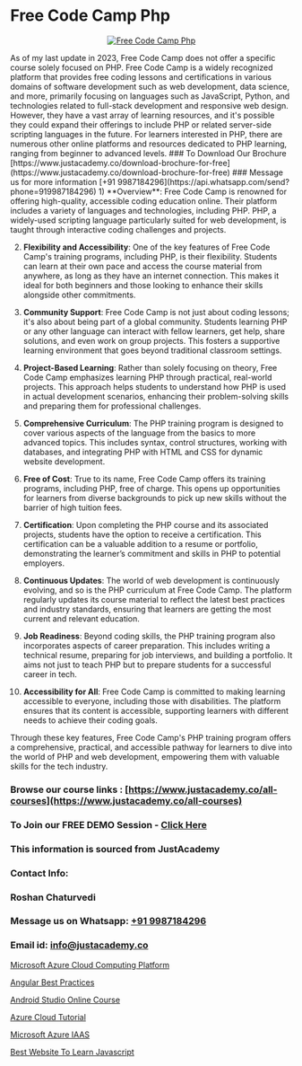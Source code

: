 # Free Code Camp Php

<p align="center">
  <a href="https://justacademy.co/course-detail/php-training">
    <img src="https://justacademy.co/storage2/course_image/1676637155_course_image.webp" alt="Free Code Camp Php">
  </a>
</p>
As of my last update in 2023, Free Code Camp does not offer a specific course solely focused on PHP. Free Code Camp is a widely recognized platform that provides free coding lessons and certifications in various domains of software development such as web development, data science, and more, primarily focusing on languages such as JavaScript, Python, and technologies related to full-stack development and responsive web design. However, they have a vast array of learning resources, and it's possible they could expand their offerings to include PHP or related server-side scripting languages in the future. For learners interested in PHP, there are numerous other online platforms and resources dedicated to PHP learning, ranging from beginner to advanced levels.
### To Download Our Brochure [https://www.justacademy.co/download-brochure-for-free](https://www.justacademy.co/download-brochure-for-free)
### Message us for more information [+91 9987184296](https://api.whatsapp.com/send?phone=919987184296)
1) **Overview**: Free Code Camp is renowned for offering high-quality, accessible coding education online. Their platform includes a variety of languages and technologies, including PHP. PHP, a widely-used scripting language particularly suited for web development, is taught through interactive coding challenges and projects.

2) **Flexibility and Accessibility**: One of the key features of Free Code Camp's training programs, including PHP, is their flexibility. Students can learn at their own pace and access the course material from anywhere, as long as they have an internet connection. This makes it ideal for both beginners and those looking to enhance their skills alongside other commitments.

3) **Community Support**: Free Code Camp is not just about coding lessons; it's also about being part of a global community. Students learning PHP or any other language can interact with fellow learners, get help, share solutions, and even work on group projects. This fosters a supportive learning environment that goes beyond traditional classroom settings.

4) **Project-Based Learning**: Rather than solely focusing on theory, Free Code Camp emphasizes learning PHP through practical, real-world projects. This approach helps students to understand how PHP is used in actual development scenarios, enhancing their problem-solving skills and preparing them for professional challenges.

5) **Comprehensive Curriculum**: The PHP training program is designed to cover various aspects of the language from the basics to more advanced topics. This includes syntax, control structures, working with databases, and integrating PHP with HTML and CSS for dynamic website development.

6) **Free of Cost**: True to its name, Free Code Camp offers its training programs, including PHP, free of charge. This opens up opportunities for learners from diverse backgrounds to pick up new skills without the barrier of high tuition fees.

7) **Certification**: Upon completing the PHP course and its associated projects, students have the option to receive a certification. This certification can be a valuable addition to a resume or portfolio, demonstrating the learner’s commitment and skills in PHP to potential employers.

8) **Continuous Updates**: The world of web development is continuously evolving, and so is the PHP curriculum at Free Code Camp. The platform regularly updates its course material to reflect the latest best practices and industry standards, ensuring that learners are getting the most current and relevant education.

9) **Job Readiness**: Beyond coding skills, the PHP training program also incorporates aspects of career preparation. This includes writing a technical resume, preparing for job interviews, and building a portfolio. It aims not just to teach PHP but to prepare students for a successful career in tech.

10) **Accessibility for All**: Free Code Camp is committed to making learning accessible to everyone, including those with disabilities. The platform ensures that its content is accessible, supporting learners with different needs to achieve their coding goals.

Through these key features, Free Code Camp's PHP training program offers a comprehensive, practical, and accessible pathway for learners to dive into the world of PHP and web development, empowering them with valuable skills for the tech industry.

### Browse our course links : [https://www.justacademy.co/all-courses](https://www.justacademy.co/all-courses) 
### To Join our FREE DEMO Session - [Click Here](https://www.justacademy.co/register-for-course-demo)


### This information is sourced from JustAcademy
### Contact Info:
### Roshan Chaturvedi
### Message us on Whatsapp: [+91 9987184296](https://api.whatsapp.com/send?phone=919987184296)
### Email id: [info@justacademy.co](mailto:info@justacademy.co)
                
[Microsoft Azure Cloud Computing Platform](https://www.linkedin.com/pulse/microsoft-azure-cloud-computing-platform-q1vxc?trackingId=oqOi%2Bowinok3vtsnSrJjaA%3D%3D&lipi=urn%3Ali%3Apage%3Ad_flagship3_company_admin%3B%2BhR3vy1dRIi%2FxP7UWLS2ww%3D%3D)

[Angular Best Practices](https://www.linkedin.com/pulse/angular-best-practices-justacademy-bay-area-agofc?trackingId=s6NLudd7PDELzFt4ro5U9w%3D%3D&lipi=urn%3Ali%3Apage%3Ad_flagship3_company_admin%3BrsnEP2CeSl%2BKYnaEx50m1g%3D%3D)

[Android Studio Online Course](https://medium.com/@kumarishimmi99/android-studio-online-course-5d283d6329ef)

[Azure Cloud Tutorial](https://medium.com/@negishivu99/azure-cloud-tutorial-4d4854439990)

[Microsoft Azure IAAS](https://justacademyin.github.io/justacademy/microsoft-azure-iaas)

[Best Website To Learn Javascript](https://justacademyin.github.io/Articles/Best-Website-To-Learn-Javascript)

